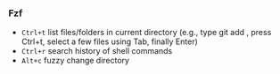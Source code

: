 ### Fzf
- `Ctrl+t` list files/folders in current directory (e.g., type git add , press Ctrl+t, select a few files using Tab, finally Enter)  
- `Ctrl+r` search history of shell commands  
- `Alt+c` fuzzy change directory  

